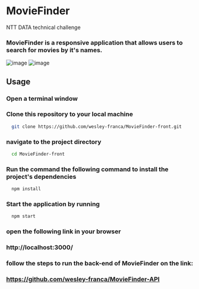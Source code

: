 # MovieFinder
NTT DATA  technical challenge 

<h3>MovieFinder is a responsive application that allows users to search for movies by it's names.</h3>

![image](https://user-images.githubusercontent.com/106840825/224202424-002c614e-272b-4e16-989b-9cdaa2c7b1e5.png)
![image](https://user-images.githubusercontent.com/106840825/224202138-9db63146-1828-4b70-b129-858876aa25ee.png)

## Usage

<h3>Open a terminal window</h3>
<h3>Clone this repository to your local machine</h3> 
  
```bash
  git clone https://github.com/wesley-franca/MovieFinder-front.git
``` 

<h3>navigate to the project directory</h3>

```bash
  cd MovieFinder-front
``` 
  
<h3>Run the command the following command to install the project's dependencies</h3>

```bash
  npm install
``` 
  
<h3>Start the application by running</h3>

```bash
  npm start
```

<h3>open the following link in your browser<h3/>

http://localhost:3000/

<h3>follow the steps to run the back-end of MovieFinder on the link:<h3/>
 
https://github.com/wesley-franca/MovieFinder-API

  
  
